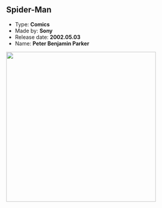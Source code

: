 ## Spider-Man

- Type: **Comics**
- Made by: **Sony**
- Release date: **2002.05.03**
- Name: **Peter Benjamin Parker**

<img src="https://www.goautographs.com/6760-thickbox_default/spider-man-2002.jpg" width="400">
